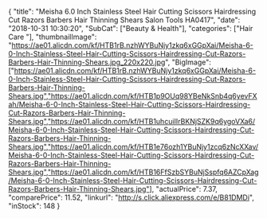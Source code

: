 {
	"title": "Meisha 6.0 Inch Stainless Steel Hair Cutting Scissors Hairdressing Cut Razors Barbers Hair Thinning Shears Salon Tools HA0417",
	"date": "2018-10-31 10:30:20",
	"SubCat": ["Beauty & Health"],
	"categories": ["Hair Care "],
	"thumbnailImage": "https://ae01.alicdn.com/kf/HTB1rB.nzhWYBuNjy1zkq6xGGpXai/Meisha-6-0-Inch-Stainless-Steel-Hair-Cutting-Scissors-Hairdressing-Cut-Razors-Barbers-Hair-Thinning-Shears.jpg_220x220.jpg",
	"BigImage": ["https://ae01.alicdn.com/kf/HTB1rB.nzhWYBuNjy1zkq6xGGpXai/Meisha-6-0-Inch-Stainless-Steel-Hair-Cutting-Scissors-Hairdressing-Cut-Razors-Barbers-Hair-Thinning-Shears.jpg","https://ae01.alicdn.com/kf/HTB1p9OUq98YBeNkSnb4q6yevFXah/Meisha-6-0-Inch-Stainless-Steel-Hair-Cutting-Scissors-Hairdressing-Cut-Razors-Barbers-Hair-Thinning-Shears.jpg","https://ae01.alicdn.com/kf/HTB1uhcuiIIrBKNjSZK9q6ygoVXa6/Meisha-6-0-Inch-Stainless-Steel-Hair-Cutting-Scissors-Hairdressing-Cut-Razors-Barbers-Hair-Thinning-Shears.jpg","https://ae01.alicdn.com/kf/HTB1e76ozh1YBuNjy1zcq6zNcXXav/Meisha-6-0-Inch-Stainless-Steel-Hair-Cutting-Scissors-Hairdressing-Cut-Razors-Barbers-Hair-Thinning-Shears.jpg","https://ae01.alicdn.com/kf/HTB16FfSzbSYBuNjSspfq6AZCpXag/Meisha-6-0-Inch-Stainless-Steel-Hair-Cutting-Scissors-Hairdressing-Cut-Razors-Barbers-Hair-Thinning-Shears.jpg"],
	"actualPrice": 7.37,
	"comparePrice": 11.52,
	"linkurl": "http://s.click.aliexpress.com/e/B81DMDi",
	"inStock": 148
}
